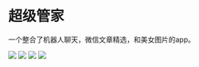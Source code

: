 # 超级管家
一个整合了机器人聊天，微信文章精选，和美女图片的app。

<img src="https://github.com/lkmc2/SuperGreatTest/blob/master/images/pic01.png" />    <img src="https://github.com/lkmc2/SuperGreatTest/blob/master/images/pic02.png" />    <img src="https://github.com/lkmc2/SuperGreatTest/blob/master/images/pic03.png" />    <img src="https://github.com/lkmc2/SuperGreatTest/blob/master/images/pic04.png" /> 
